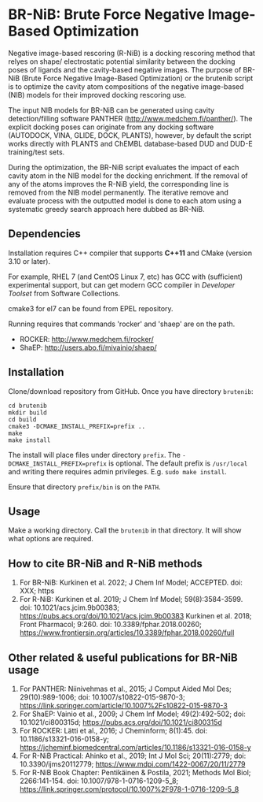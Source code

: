 # BR-NiB: Brute Force Negative Image-Based Optimization

Negative image-based rescoring (R-NiB) is a docking rescoring method that relyes on shape/
electrostatic potential similarity between the docking poses of ligands and the cavity-based
negative images. The purpose of BR-NiB (Brute Force Negative Image-Based Optimization) or 
the brutenib script is to optimize the cavity atom compositions of the negative image-based
(NIB) models for their improved docking rescoring use. 

The input NIB models for BR-NiB can be generated using cavity detection/filling software 
PANTHER (http://www.medchem.fi/panther/). The explicit docking poses can originate from any
docking software (AUTODOCK, VINA, GLIDE, DOCK, PLANTS), however, by default the script works 
directly with PLANTS and ChEMBL database-based DUD and DUD-E training/test sets.

During the optimization, the BR-NiB script evaluates the impact of each cavity atom in the
NIB model for the docking enrichment. If the removal of any of the atoms improves the R-NiB yield,
the corresponding line is removed from the NIB model permanently. The iterative remove and
evaluate process with the outputted model is done to each atom using a systematic greedy
search approach here dubbed as BR-NiB.

## Dependencies

Installation requires C++ compiler that supports **C++11** and CMake (version 3.10 or later).

For example, RHEL 7 (and CentOS Linux 7, etc) has GCC with (sufficient) experimental support,
but can get modern GCC compiler in *Developer Toolset* from Software Collections.

cmake3 for el7 can be found from EPEL repository.

Running requires that commands 'rocker' and 'shaep' are on the path.
* ROCKER: http://www.medchem.fi/rocker/
* ShaEP: http://users.abo.fi/mivainio/shaep/

## Installation

Clone/download repository from GitHub.  Once you have directory `brutenib`:

```
cd brutenib
mkdir build
cd build
cmake3 -DCMAKE_INSTALL_PREFIX=prefix ..
make
make install
```

The install will place files under directory `prefix`. The `-DCMAKE_INSTALL_PREFIX=prefix` is optional.
The default prefix is `/usr/local` and writing there requires admin privileges.
E.g. `sudo make install`.

Ensure that directory `prefix/bin` is on the `PATH`.


## Usage

Make a working directory.  Call the `brutenib` in that directory.
It will show what options are required.


## How to cite BR-NiB and R-NiB methods

1. For BR-NiB: 
      Kurkinen et al. 2022; J Chem Inf Model; ACCEPTED.
      doi: XXX; https
2. For R-NiB:
      Kurkinen et al. 2019; J Chem Inf Model; 59(8):3584-3599.
      doi: 10.1021/acs.jcim.9b00383; https://pubs.acs.org/doi/10.1021/acs.jcim.9b00383 
      Kurkinen et al. 2018; Front Pharmacol; 9:260.
      doi: 10.3389/fphar.2018.00260; https://www.frontiersin.org/articles/10.3389/fphar.2018.00260/full 
 
## Other related & useful publications for BR-NiB usage

1. For PANTHER: 
      Niinivehmas et al., 2015; J Comput Aided Mol Des; 29(10):989-1006; 
      doi: 10.1007/s10822-015-9870-3; https://link.springer.com/article/10.1007%2Fs10822-015-9870-3
2. For ShaEP: 
      Vainio et al., 2009; J Chem Inf Model; 49(2):492-502;
      doi: 10.1021/ci800315d; https://pubs.acs.org/doi/10.1021/ci800315d
3. For ROCKER:
      Lätti et al., 2016; J Cheminform; 8(1):45.
      doi: 10.1186/s13321-016-0158-y; https://jcheminf.biomedcentral.com/articles/10.1186/s13321-016-0158-y
4. For R-NiB Practical: 
      Ahinko et al., 2019; Int J Mol Sci; 20(11):2779; 
      doi: 10.3390/ijms20112779; https://www.mdpi.com/1422-0067/20/11/2779 
5. For R-NiB Book Chapter:
      Pentikäinen & Postila, 2021; Methods Mol Biol; 2266:141-154.
      doi: 10.1007/978-1-0716-1209-5_8; https://link.springer.com/protocol/10.1007%2F978-1-0716-1209-5_8 
